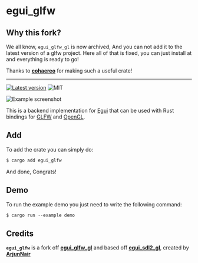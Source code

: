 # egui_glfw

## Why this fork?

We all know, `egui_glfw_gl` is now archived, And you can not add it to the latest version of a glfw project. Here all of that is fixed, you can just install at and everything is ready to go!

Thanks to **[cohaereo](https://github.com/cohaereo)** for making such a useful crate!

---

[![Latest version](https://img.shields.io/crates/v/egui_glfw.svg)](https://crates.io/crates/egui_glfw)
![MIT](https://img.shields.io/badge/license-MIT-blue.svg)

![Example screenshot](/media/screenshot.png)

This is a backend implementation for [Egui](https://github.com/emilk/egui) that can be used with Rust bindings for [GLFW](https://github.com/PistonDevelopers/glfw-rs) and [OpenGL](https://github.com/brendanzab/gl-rs).

## Add

To add the crate you can simply do:

```powershell
$ cargo add egui_glfw
```

And done, Congrats!

## Demo

To run the example demo you just need to write the following command:

```powershell
$ cargo run --example demo
```

## Credits

**`egui_glfw`** is a fork off **[egui_glfw_gl](https://github.com/cohaereo/egui_glfw_gl)** and based off **[egui_sdl2_gl](https://github.com/ArjunNair/egui_sdl2_gl)**, created by **[ArjunNair](https://github.com/ArjunNair)**
